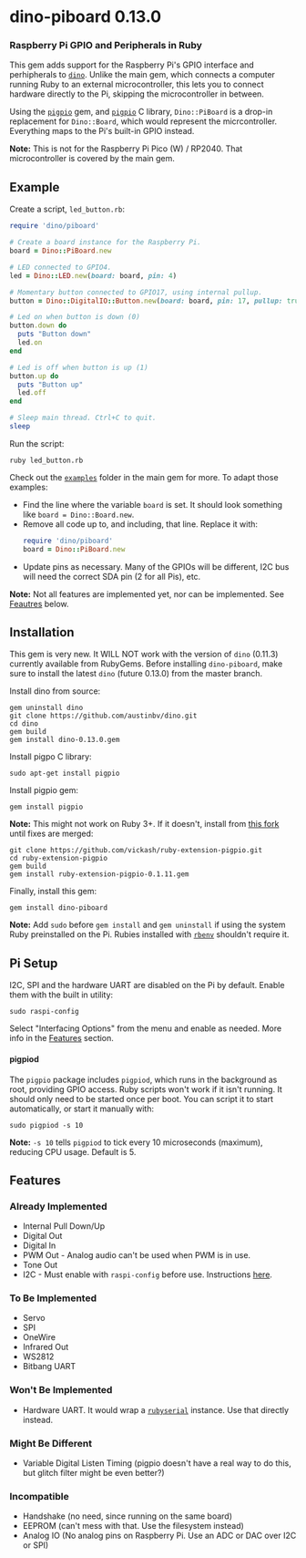 # dino-piboard 0.13.0

### Raspberry Pi GPIO and Peripherals in Ruby

This gem adds support for the Raspberry Pi's GPIO interface and perhipherals to [`dino`](https://github.com/austinbv/dino). Unlike the main gem, which connects a computer running Ruby to an external microcontroller, this lets you to connect hardware directly to the Pi, skipping the microcontroller in between.

Using the [`pigpio`](https://github.com/nak1114/ruby-extension-pigpio) gem, and [`pigpio`](https://github.com/joan2937/pigpio) C library, `Dino::PiBoard` is a drop-in replacement for `Dino::Board`, which would represent the micrcontroller. Everything maps to the Pi's built-in GPIO instead.

**Note:** This is not for the Raspberry Pi Pico (W) / RP2040. That microcontroller is covered by the main gem.

## Example
Create a script, `led_button.rb`:
```ruby
require 'dino/piboard'

# Create a board instance for the Raspberry Pi.
board = Dino::PiBoard.new

# LED connected to GPIO4.
led = Dino::LED.new(board: board, pin: 4)

# Momentary button connected to GPIO17, using internal pullup.
button = Dino::DigitalIO::Button.new(board: board, pin: 17, pullup: true)

# Led on when button is down (0)
button.down do
  puts "Button down"
  led.on
end

# Led is off when button is up (1)
button.up do
  puts "Button up"
  led.off
end

# Sleep main thread. Ctrl+C to quit.
sleep
```

Run the script:
```shell
ruby led_button.rb
```

Check out the [`examples`](https://github.com/austinbv/dino/tree/master/examples) folder in the main gem for more. To adapt those examples:
  - Find the line where the variable `board` is set. It should look something like `board = Dino::Board.new`.
  - Remove all code up to, and including, that line. Replace it with:
    ```ruby
    require 'dino/piboard'
    board = Dino::PiBoard.new
    ```
  - Update pins as necessary. Many of the GPIOs will be different, I2C bus will need the correct SDA pin (2 for all Pis), etc.
  
**Note:** Not all features are implemented yet, nor can be implemented. See [Feautres](#features) below.

## Installation

This gem is very new. It WILL NOT work with the version of `dino` (0.11.3) currently available from RubyGems. Before installing `dino-piboard`, make sure to install the latest `dino` (future 0.13.0) from the master branch.

Install dino from source:
```shell
gem uninstall dino
git clone https://github.com/austinbv/dino.git
cd dino
gem build
gem install dino-0.13.0.gem
```

Install pigpo C library:
```shell
sudo apt-get install pigpio
```

Install pigpio gem:
```shell
gem install pigpio
```

**Note:** This might not work on Ruby 3+. If it doesn't, install from [this fork](https://github.com/vickash/ruby-extension-pigpio) until fixes are merged:
```shell
git clone https://github.com/vickash/ruby-extension-pigpio.git
cd ruby-extension-pigpio
gem build
gem install ruby-extension-pigpio-0.1.11.gem
```

Finally, install this gem:
```shell
gem install dino-piboard
```

**Note:** Add `sudo` before `gem install` and `gem uninstall` if using the system Ruby preinstalled on the Pi. Rubies installed with [`rbenv`](https://github.com/rbenv/rbenv) shouldn't require it.

## Pi Setup

I2C, SPI and the hardware UART are disabled on the Pi by default. Enable them with the built in utility:
```shell
sudo raspi-config
```
Select "Interfacing Options" from the menu and enable as needed. More info in the [Features](#features) section.

#### pigpiod

The `pigpio` package includes `pigpiod`, which runs in the background as root, providing GPIO access. Ruby scripts won't work if it isn't running. It should only need to be started once per boot. You can script it to start automatically, or start it manually with:
```shell
sudo pigpiod -s 10
```
**Note:** `-s 10` tells `pigpiod` to tick every 10 microseconds (maximum), reducing CPU usage. Default is 5.

## Features

### Already Implemented
  - Internal Pull Down/Up
  - Digital Out
  - Digital In
  - PWM Out - Analog audio can't be used when PWM is in use.
  - Tone Out
  - I2C - Must enable with `raspi-config` before use. Instructions [here](https://learn.adafruit.com/adafruits-raspberry-pi-lesson-4-gpio-setup/configuring-i2c).

### To Be Implemented
  - Servo
  - SPI
  - OneWire
  - Infrared Out
  - WS2812
  - Bitbang UART

### Won't Be Implemented
  - Hardware UART. It would wrap a [`rubyserial`](https://github.com/hybridgroup/rubyserial) instance. Use that directly instead.

### Might Be Different
  - Variable Digital Listen Timing (pigpio doesn't have a real way to do this, but glitch filter might be even better?)

### Incompatible
  - Handshake (no need, since running on the same board)
  - EEPROM (can't mess with that. Use the filesystem instead)
  - Analog IO (No analog pins on Raspberry Pi. Use an ADC or DAC over I2C or SPI)
